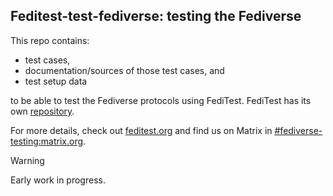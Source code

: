 ## Feditest-test-fediverse: testing the Fediverse

This repo contains:

* test cases,
* documentation/sources of those test cases, and
* test setup data

to be able to test the Fediverse protocols using FediTest. FediTest has its own [repository](https://github.com/fediverse-devnet/feditest).

For more details, check out [feditest.org](https://feditest.org/) and find us on Matrix in [#fediverse-testing:matrix.org](https://matrix.to/#/%23fediverse-testing:matrix.org).

> [!WARNING]  
> Early work in progress.


